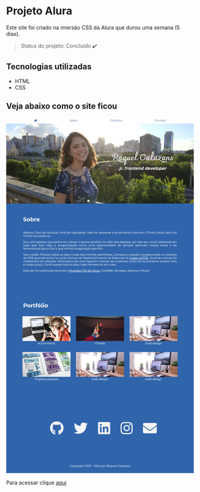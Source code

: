# Projeto Alura
Este site foi criado na imersão CSS da Alura que durou uma semana (5 dias).

> Status do projeto: Concluído :heavy_check_mark:

## Tecnologias utilizadas
- HTML
- CSS

## Veja abaixo como o site ficou

<img src="img/site alura.png">

Para acessar clique <a target="_blank" href="https://raqcalazans.github.io/PagePessoalAlura/">aqui</a>
